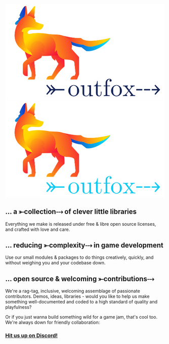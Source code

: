 

![logo, a fox in neon colors looking right, in the direction of the word outfox with a fletched arrow through it](outfox-lightmode.svg#gh-light-mode-only) ![logo, a fox in neon colors looking right, in the direction of the word outfox with a fletched arrow through it](outfox-darkmode.svg#gh-dark-mode-only)


## ... a ⤜collection⤏ of clever little libraries

Everything we make is released under free & libre open source licenses, and crafted with love and care.

## ... reducing ⤜complexity⤏ in game development

Use our small modules & packages to do things creatively, quickly, and without weighing you and your codebase down.

## ... open source & welcoming ⤜contributions⤏

We're a rag-tag, inclusive, welcoming assemblage of passionate contributors. Demos, ideas, libraries - would you like to help us make something well-documented and coded to a high standard of quality and playfulness?

Or if you just wanna build something wild for a game jam, that's cool too. We're always down for friendly collaboration:

### [Hit us up on Discord!](https://discord.gg/3SF4gWhANS)

